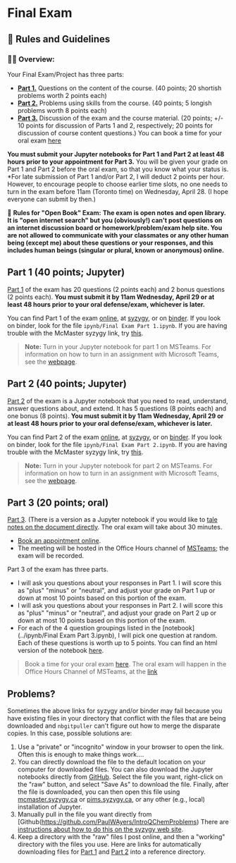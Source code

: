 # Final Exam

## &#x1f4cf; Rules and Guidelines

### &#x1f468;&#x200d;&#x1f3eb; **Overview:**
Your Final Exam/Project has three parts: 
- [**Part 1.**](../ipynb/Final%20Exam%20Part%201.ipynb) Questions on the content of the course. (40 points; 20 shortish problems worth 2 points each)
- [**Part 2.**](../ipynb/Final%20Exam%20Part%202.ipynb) Problems using skills from the course. (40 points; 5 longish problems worth 8 points each)
- [**Part 3.**](https://qchem1.qcdevs.org/notes/html/Final%20Exam%20Part%203.html) Discussion of the exam and the course material. (20 points; +/- 10 points for discussion of Parts 1 and 2, respectively; 20 points for discussion of course content questions.) You can book a time for your oral exam [here](https://meet-with-paul-ayers.appointlet.com/s/final-exam-3pa3/paul-ayers)

**You must submit your Jupyter notebooks for Part 1 and Part 2 at least 48 hours prior to your appointment for Part 3.** You will be given your grade on Part 1 and Part 2 before the oral exam, so that you know what your status is. *For late submission of Part 1 and/or Part 2, I will deduct 2 points per hour. However, to encourage people to choose earlier time slots, no one needs to turn in the exam before 11am (Toronto time) on Wednesday, April 28. (I hope everyone can submit by then.)

&#x1f4d6; **Rules for "Open Book" Exam:**
**The exam is open notes and open library. It is "open internet search" but you (obviously!) can't post questions on an internet discussion board or homework/problem/exam help site. You are not allowed to communicate with your classmates or any other human being (except me) about these questions or your responses, and this includes human beings (singular or plural, known or anonymous) online.**


## Part 1 (40 points; Jupyter)
[Part 1](../ipynb/Final%20Exam%20Part%201.ipynb) of the exam has 20 questions (2 points each) and 2 bonus questions (2 points each). **You must submit it by 11am Wednesday, April 29 or at least 48 hours prior to your oral defense/exam, whichever is later.**

You can find Part 1 of the exam [online](../ipynb/Final%20Exam%20Part%201.ipynb), at [syzygy](https://mcmaster.syzygy.ca/jupyter/hub/user-redirect/git-pull?repo=https%3A%2F%2Fgithub.com%2FPaulWAyers%2FIntroQChemProblems&urlpath=tree%2FIntroQChemProblems%2Fipynb%2FFinal%2520Exam%2520Part%25201.ipynb&branch=main), or on [binder](https://mybinder.org/v2/gh/PaulWAyers/IntroQChemProblems/HEAD). If you look on binder, look for the file `ipynb/Final Exam Part 1.ipynb`. If you are having trouble with the McMaster syzygy link, try [this](https://pims.syzygy.ca/jupyter/hub/user-redirect/git-pull?repo=https%3A%2F%2Fgithub.com%2FPaulWAyers%2FIntroQChemProblems&urlpath=tree%2FIntroQChemProblems%2Fipynb%2FFinal%2520Exam%2520Part%25201.ipynb&branch=main).

> **Note:** Turn in your Jupyter notebook for part 1 on MSTeams. For information on how to turn in an assignment with Microsoft Teams, see the [webpage](https://support.microsoft.com/en-us/office/turn-in-an-assignment-in-microsoft-teams-e25f383a-b747-4a0b-b6d5-a2845a52092b).


## Part 2 (40 points; Jupyter)
[Part 2](../ipynb/Final%20Exam%20Part%202.ipynb) of the exam is a Jupyter notebook that you need to read, understand, answer questions about, and extend. It has 5 questions (8 points each) and one bonus (8 points). **You must submit it by 11am Wednesday, April 29 or at least 48 hours prior to your oral defense/exam, whichever is later.**

You can find Part 2 of the exam [online](), at [syzygy](https://mcmaster.syzygy.ca/jupyter/hub/user-redirect/git-pull?repo=https%3A%2F%2Fgithub.com%2FPaulWAyers%2FIntroQChemProblems&urlpath=tree%2FIntroQChemProblems%2Fipynb%2FFinal%2520Exam%2520Part%25202.ipynb&branch=main), or on [binder](https://mybinder.org/v2/gh/PaulWAyers/IntroQChemProblems/HEAD). If you look on binder, look for the file `ipynb/Final Exam Part 2.ipynb`. If you are having trouble with the McMaster syzygy link, try [this](https://pims.syzygy.ca/jupyter/hub/user-redirect/git-pull?repo=https%3A%2F%2Fgithub.com%2FPaulWAyers%2FIntroQChemProblems&urlpath=tree%2FIntroQChemProblems%2Fipynb%2FFinal%2520Exam%2520Part%25202.ipynb&branch=main).

> **Note:** Turn in your Jupyter notebook for part 2 on MSTeams. For information on how to turn in an assignment with Microsoft Teams, see the [webpage](https://support.microsoft.com/en-us/office/turn-in-an-assignment-in-microsoft-teams-e25f383a-b747-4a0b-b6d5-a2845a52092b).

## Part 3 (20 points; oral)
[Part 3](https://qchem1.qcdevs.org/notes/html/Final%20Exam%20Part%203.html). (There is a version as a Jupyter notebook if you would like to [tale notes on the document directly](../ipynb/Final%20Exam%20Part%203.ipynb). The oral exam will take about 30 minutes.
- [Book an appointment online](https://meet-with-paul-ayers.appointlet.com/s/final-exam-3pa3/paul-ayers). 
- The meeting will be hosted in the Office Hours channel of [MSTeams](https://teams.microsoft.com/l/meetup-join/19%3a182d3d4a1b524c2686371e2b7be2dea8%40thread.tacv2/1618588108023?context=%7b%22Tid%22%3a%2244376307-b429-42ad-8c25-28cd496f4772%22%2c%22Oid%22%3a%22b6da0557-8324-483d-8da7-d3553f55ae77%22%7d); the exam will be recorded.

Part 3 of the exam has three parts.
- I will ask you questions about your responses in Part 1. I will score this as "plus" "minus" or "neutral", and adjust your grade on Part 1 up or down at most 10 points based on this portion of the exam.
- I will ask you questions about your responses in Part 2. I will score this as "plus" "minus" or "neutral", and adjust your grade on Part 2 up or down at most 10 points based on this portion of the exam.
- For each of the 4 question groupings listed in the [notebook](../ipynb/Final Exam Part 3.ipynb), I will pick one question at random. Each of these questions is worth up to 5 points. You can find an html version of the notebook [here](../notes/html/Final%20Exam%20Part%203.html). 

> Book a time for your oral exam [here](https://meet-with-paul-ayers.appointlet.com/s/final-exam-3pa3/paul-ayers). The oral exam will happen in the Office Hours Channel of MSTeams, at the [link](https://teams.microsoft.com/l/meetup-join/19%3a182d3d4a1b524c2686371e2b7be2dea8%40thread.tacv2/1618588108023?context=%7b%22Tid%22%3a%2244376307-b429-42ad-8c25-28cd496f4772%22%2c%22Oid%22%3a%22b6da0557-8324-483d-8da7-d3553f55ae77%22%7d)

## Problems?
Sometimes the above links for syzygy and/or binder may fail because you have existing files in your directory that conflict with the files that are being downloaded and `nbgitpuller` can't figure out how to merge the disparate copies. In this case, possible solutions are:
1. Use a "private" or "incognito" window in your browser to open the link. Often this is enough to make things work....
1. You can directly download the file to the default location on your computer for downloaded files. You can also download the Jupyter notebooks directly from [GitHub](https://github.com/PaulWAyers/IntroQChemProblems/tree/main/ipynb). Select the file you want, right-click on the "raw" button, and select "Save As" to download the file. Finally, after the file is downloaded, you can then open this file using [mcmaster.syzygy.ca](https://mcmaster.syzygy.ca/) or [pims.syzygy.ca](https://pims.syzygy.ca/), or any other (e.g., local) installation of Jupyter.
2. Manually pull in the file you want directly from [Github(https://github.com/PaulWAyers/IntroQChemProblems) There are [instructions about how to do this on the syzygy web site](https://intro.syzygy.ca/using-git-and-github/).
3. Keep a directory with the "raw" files I post online, and then a "working" directory with the files you use. Here are links for  automatically downloading files for [Part 1](https://mcmaster.syzygy.ca/jupyter/hub/user-redirect/git-pull?repo=https%3A%2F%2Fgithub.com%2FPaulWAyers%2FIntroQChemProblems&urlpath=tree%2FIntroQChemProblems%2Fipynb%2FFinal%2520Exam%2520Part%25201.ipynb&branch=main&targetPath=raw) and [Part 2](https://mcmaster.syzygy.ca/jupyter/hub/user-redirect/git-pull?repo=https%3A%2F%2Fgithub.com%2FPaulWAyers%2FIntroQChemProblems&urlpath=tree%2FIntroQChemProblems%2Fipynb%2FFinal%2520Exam%2520Part%25202.ipynb&branch=main&targetPath=raw) into a reference directory. 

